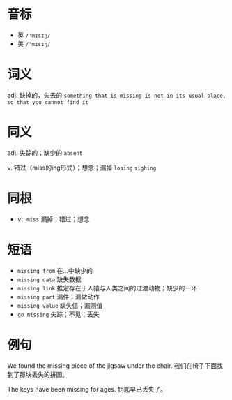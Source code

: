 # 音标

- 英 `/'mɪsɪŋ/`
- 美 `/'mɪsɪŋ/`

# 词义

adj. 缺掉的，失去的
`something that is missing is not in its usual place, so that you cannot find it`

# 同义

adj. 失踪的；缺少的
`absent`

v. 错过（miss的ing形式）；想念；漏掉
`losing` `sighing`

# 同根

- vt. `miss` 漏掉；错过；想念

# 短语

- `missing from` 在…中缺少的
- `missing data` 缺失数据
- `missing link` 推定存在于人猿与人类之间的过渡动物；缺少的一环
- `missing part` 漏件；漏做动作
- `missing value` 缺失值；漏测值
- `go missing` 失踪；不见；丢失

# 例句

We found the missing piece of the jigsaw under the chair.
我们在椅子下面找到了那块丢失的拼图。

The keys have been missing for ages.
钥匙早已丢失了。


